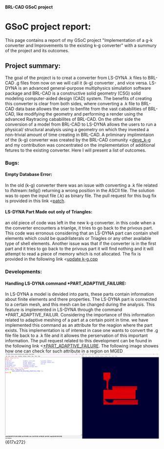  **BRL-CAD GSoC project**

# GSoC project report: 
This page contains a report of my GSoC project "Implementation of a g-k converter and Improvements to the existing k-g converter" with a summury of the project and its outcomes. 
## Project summary: 
The goal of the project is to creat a converter from LS-DYNA .k files to BRL-CAD .g files from now on we will call it (k-g) converter , and vice versa. LS-DYNA is an advanced general-purpose multiphysics simulation software package and BRL-CAD is a constructive solid geometry (CSG) solid modeling computer-aided design (CAD) system. The benefits of creating this converter is clear from both sides, where converting a .k file to BRL-CAD data base allowes the user to benfite from the vast cababilities of BRL-CAD, like modifying the geometry and performing a render using the advanced Raytracing cababilites of BRL-CAD. On the other side the conversion of a model from BRL-CAD to LS-DYNA allows the users to run a physical/ structural analysis using a geometry on which they invested a non-trivial amount of time creating in BRL-CAD. A prliminary implimintaion of the (k-g) converter was created by the BRL-CAD comunity <[deve_k-g](https://github.com/BRL-CAD/brlcad/tree/devel_k-g) and my contribution was concentrated on the implementation of additional fetures to the existing converter. Here I will present a list of outcomes.
### Bugs:

#### Empty Database Error:
In the old (k-g) converter there was an issue with converting a .k file related to ifstream::tellg() returning a wrong position in the ASCII file. The solution was to open the input file (.k) as binary file. The pull request for this bug fix is provided in this link <[patch](https://github.com/BRL-CAD/brlcad/pull/118).

#### LS-DYNA Part Made out only of Triangles: 
an old piece of code was left in the new k-g converter. in this code when a the converter encounters a trianlge, it tries to go back to the privous part. This code was erronous considering that an LS-DYNA part can contain shell elements which could be quadrilaterals or Triagles or any other available type of shell elements. Another issue was that if the converter is in the first part and it tries to go back to the privous part it will find nothing and it will attempt to read a piece of memory which is not allocated.
The fix is provided in the following link <[update k-g.cpp](https://github.com/BRL-CAD/brlcad/pull/134)

### Developments:

#### Handling LS-DYNA command *PART_ADAPTIVE_FAILURE:
In LS-DYNA a model is devided into parts, these parts contain information about finite elements and there properties. The LS-DYNA part is connected to a certain mesh, and this mesh can be changed during the analysis. This feature is implemented in LS-DYNA through the command *PART_ADAPTIVE_FAILUR. Considering the importance of this information related to adaptive meshing of a part at a certain point in time. we have implemented this command as an attribute for the reagion where the part exists. This implementation is of interest in case one wants to convert the .g file file back to a .k file and it allowes the perservation of this important information. The pull request related to this development can be found in the following link <[*PART_ADAPTIVE_FAILURE](https://github.com/BRL-CAD/brlcad/pull/142).
The following image showes how one can check for such attribute in a region on MGED
![attributes](/attr.png){617x272}











